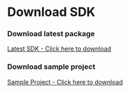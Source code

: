 Download SDK
====
### Download latest package
[Latest SDK - Click here to download](https://github.com/smilefam/jiver-unity-sample/tree/master/UnityPackage)

### Download sample project
[Sample Project - Click here to download](https://github.com/smilefam/jiver-unity-sample/tree/master/JiverUnitySample)
